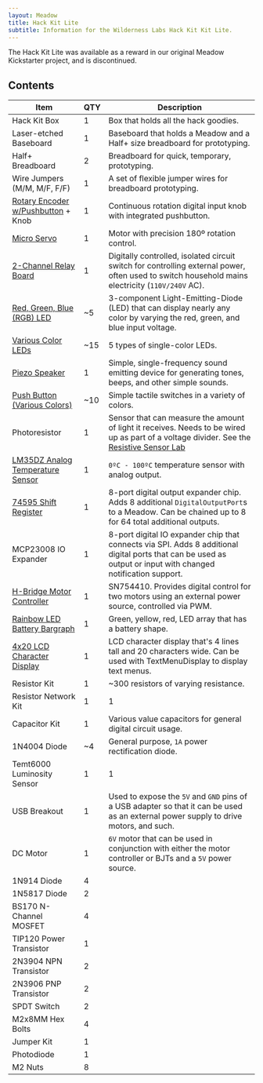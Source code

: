 ```yaml
---
layout: Meadow
title: Hack Kit Lite
subtitle: Information for the Wilderness Labs Hack Kit Kit Lite.
---
```


The Hack Kit Lite was available as a reward in our original Meadow Kickstarter project, and is discontinued.

## Contents

| Item                    | QTY | Description |
|-------------------------|------|-------------|
| Hack Kit Box            | 1 | Box that holds all the hack goodies. |
| Laser-etched Baseboard  | 1 | Baseboard that holds a Meadow and a Half+ size breadboard for prototyping. |
| Half+ Breadboard        | 2 | Breadboard for quick, temporary, prototyping. |
| Wire Jumpers (M/M, M/F, F/F) | 1 | A set of flexible jumper wires for breadboard prototyping. |
| [Rotary Encoder w/Pushbutton](/docs/api/Meadow.Foundation/Meadow.Foundation.Sensors.Rotary.RotaryEncoderWithButton.html) + Knob | 1 | Continuous rotation digital input knob with integrated pushbutton. |
| [Micro Servo](/docs/api/Meadow.Foundation/Meadow.Foundation.Servos.Servo.html) | 1 | Motor with precision 180º rotation control. |
| [2-Channel Relay Board](/docs/api/Meadow.Foundation/Meadow.Foundation.Relays.Relay.html)  | 1 | Digitally controlled, isolated circuit switch for controlling external power, often used to switch household mains electricity (`110V/240V` AC). |
| [Red, Green, Blue (RGB) LED](/docs/api/Meadow.Foundation/Meadow.Foundation.Leds.RgbPwmLed.html) | ~5 | 3-component Light-Emitting-Diode (LED) that can display nearly any color by varying the red, green, and blue input voltage. |
| [Various Color LEDs](/docs/api/Meadow.Foundation/Meadow.Foundation.Leds.Led.html) | ~15 | 5 types of single-color LEDs. |
| [Piezo Speaker](/docs/api/Meadow.Foundation/Meadow.Foundation.Audio.PiezoSpeaker.html) | 1 | Simple, single-frequency sound emitting device for generating tones, beeps, and other simple sounds. |
| [Push Button (Various Colors)](/docs/api/Meadow.Foundation/Meadow.Foundation.Sensors.Buttons.PushButton.html) | ~10 | Simple tactile switches in a variety of colors. |
| Photoresistor | 1 | Sensor that can measure the amount of light it receives. Needs to be wired up as part of a voltage divider. See the [Resistive Sensor Lab](/Hardware/Tutorials/Electronics/Part5/Resistive_Sensor_Lab/) |
| [LM35DZ Analog Temperature Sensor](/docs/api/Meadow.Foundation/Meadow.Foundation.Sensors.Temperature.AnalogTemperature.html) | 1 | `0ºC - 100ºC` temperature sensor with analog output. |
| [74595 Shift Register](/docs/api/Meadow.Foundation/Meadow.Foundation.ICs.IOExpanders.x74595.html) | 1 | 8-port digital output expander chip. Adds 8 additional `DigitalOutputPort`s to a Meadow. Can be chained up to 8 for 64 total additional outputs. |
| MCP23008 IO Expander | 1 | 8-port digital IO expander chip that connects via SPI. Adds 8 additional digital ports that can be used as output or input with changed notification support. |
| [H-Bridge Motor Controller](/docs/api/Meadow.Foundation/Meadow.Foundation.Motors.HBridgeMotor.html) | 1 | SN754410. Provides digital control for two motors using an external power source, controlled via PWM. |
| [Rainbow LED Battery Bargraph](/docs/api/Meadow.Foundation/Meadow.Foundation.Leds.LedBarGraph.html) | 1 | Green, yellow, red, LED array that has a battery shape. |
| [4x20 LCD Character Display](/docs/api/Meadow.Foundation/Meadow.Foundation.Displays.Lcd.CharacterDisplay.html) | 1 | LCD character display that's 4 lines tall and 20 characters wide. Can be used with TextMenuDisplay to display text menus. |
| Resistor Kit | 1 | ~300 resistors of varying resistance. |
| Resistor Network Kit | 1 | 1 | 5 different values of 8 resistors in a single  package. Typically used in conjunction with LED bargraphs. |
| Capacitor Kit | 1 | Various value capacitors for general digital circuit usage. |
| 1N4004 Diode | ~4 | General purpose, `1A` power rectification diode. |
| Temt6000 Luminosity Sensor | 1 | 1 | `5V` light sensor used as an example of how to use a voltage divider to reduce a `5V` analog signal to `3.3V`. See the [Level-Shifting Lab](/Hardware/Tutorials/Electronics/Part5/Level_Shifting_Lab/). |
| USB Breakout | 1 | Used to expose the `5V` and `GND` pins of a USB adapter so that it can be used as an external power supply to drive motors, and such. |
| DC Motor | 1 | `6V` motor that can be used in conjunction with either the motor controller or BJTs and a `5V` power source. |
| 1N914 Diode | 4 | |
| 1N5817 Diode | 2 | |
| BS170 N-Channel MOSFET | 4 | |
| TIP120 Power Transistor | 1 | |
| 2N3904 NPN Transistor | 2 | | 
| 2N3906 PNP Transistor | 2 |  |
| SPDT Switch | 2 | |
| M2x8MM Hex Bolts | 4 | |
| Jumper Kit | 1 | |
| Photodiode | 1 | |
| M2 Nuts | 8 | |